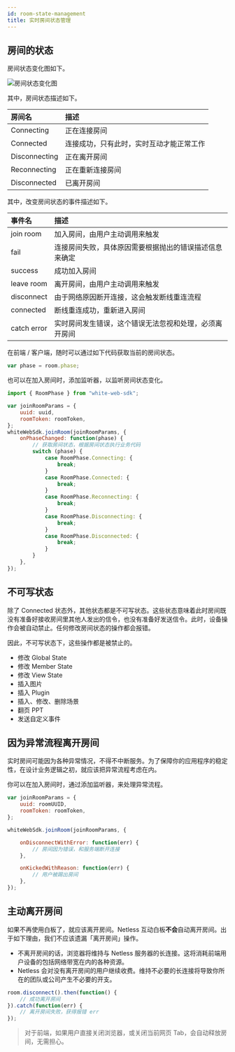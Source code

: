 ```yaml
---
id: room-state-management
title: 实时房间状态管理
---
```


## 房间的状态

房间状态变化图如下。

![房间状态变化图](/img/room-phase-graphics.png)

其中，房间状态描述如下。

| 房间名 | 描述 |
| :--- | :--- |
| Connecting | 正在连接房间 |
| Connected | 连接成功，只有此时，实时互动才能正常工作 |
| Disconnecting | 正在离开房间 |
| Reconnecting | 正在重新连接房间 |
| Disconnected | 已离开房间 |

其中，改变房间状态的事件描述如下。

| 事件名 | 描述 |
| :--- | :--- |
| join room | 加入房间，由用户主动调用来触发 |
| fail | 连接房间失败，具体原因需要根据抛出的错误描述信息来确定 |
| success | 成功加入房间 |
| leave room | 离开房间，由用户主动调用来触发 |
| disconnect | 由于网络原因断开连接，这会触发断线重连流程 |
| connected | 断线重连成功，重新进入房间 |
| catch error | 实时房间发生错误，这个错误无法忽视和处理，必须离开房间 |

在前端 / 客户端，随时可以通过如下代码获取当前的房间状态。

```javascript
var phase = room.phase;
```

也可以在加入房间时，添加监听器，以监听房间状态变化。

```javascript
import { RoomPhase } from "white-web-sdk";

var joinRoomParams = {
    uuid: uuid,
    roomToken: roomToken,
};
whiteWebSdk.joinRoom(joinRoomParams, {
    onPhaseChanged: function(phase) {
        // 获取房间状态，根据房间状态执行业务代码
        switch (phase) {
            case RoomPhase.Connecting: {
                break;
            }
            case RoomPhase.Connected: {
                break;
            }
            case RoomPhase.Reconnecting: {
                break;
            }
            case RoomPhase.Disconnecting: {
                break;
            }
            case RoomPhase.Disconnected: {
                break;
            }
        }
    },
});
```

## 不可写状态

除了 Connected 状态外，其他状态都是不可写状态。这些状态意味着此时房间既没有准备好接收房间里其他人发出的信令，也没有准备好发送信令。此时，设备操作会被自动禁止。任何修改房间状态的操作都会报错。

因此，不可写状态下，这些操作都是被禁止的。

* 修改 Global State
* 修改 Member State
* 修改 View State
* 插入图片
* 插入 Plugin
* 插入、修改、删除场景
* 翻页 PPT
* 发送自定义事件

## 因为异常流程离开房间

实时房间可能因为各种异常情况，不得不中断服务。为了保障你的应用程序的稳定性，在设计业务逻辑之初，就应该把异常流程考虑在内。

你可以在加入房间时，通过添加监听器，来处理异常流程。

```javascript
var joinRoomParams = {
    uuid: roomUUID,
    roomToken: roomToken,
};

whiteWebSdk.joinRoom(joinRoomParams, {

    onDisconnectWithError: function(err) {
        // 房间因为错误，和服务端断开连接
    },

    onKickedWithReason: function(err) {
        // 用户被踢出房间
    },
});
```

## 主动离开房间

如果不再使用白板了，就应该离开房间。Netless 互动白板**不会**自动离开房间。出于如下理由，我们不应该遗漏「离开房间」操作。

* 不离开房间的话，浏览器将维持与 Netless 服务器的长连接。这将消耗前端用户设备的包括网络带宽在内的各种资源。
* Netless 会对没有离开房间的用户继续收费。维持不必要的长连接将导致你所在的团队或公司产生不必要的开支。

```javascript
room.disconnect().then(function() {
    // 成功离开房间
}).catch(function(err) {
    // 离开房间失败，获得报错 err
});
```

> 对于前端，如果用户直接关闭浏览器，或关闭当前网页 Tab，会自动释放房间，无需担心。
